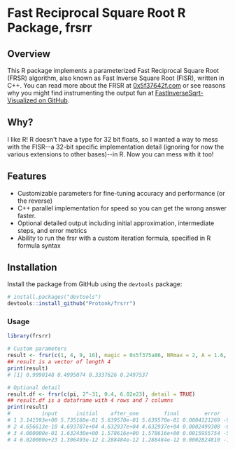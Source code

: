 # Fast Reciprocal Square Root R Package, frsrr

## Overview

This R package implements a parameterized Fast Reciprocal Square Root (FRSR) algorithm, also known as Fast Inverse Square Root (FISR), written in C++. You can read more about the FRSR at [0x5f37642f.com](https://0x5f37642f.com/) or see reasons why you might find instrumenting the output fun at [FastInverseSqrt-Visualized on GitHub](https://github.com/hyland-uw/FastInverseSqrt-Visualized).

## Why?

I like R! R doesn't have a type for 32 bit floats, so I wanted a way to mess with the FISR--a 32-bit specific implementation detail (ignoring for now the various extensions to other bases)--in R. Now you can mess with it too!

## Features

- Customizable parameters for fine-tuning accuracy and performance (or the reverse)
- C++ parallel implementation for speed so you can get the wrong answer faster.
- Optional detailed output including initial approximation, intermediate steps, and error metrics
- Ability to run the frsr with a custom iteration formula, specified in R formula syntax

## Installation

Install the package from GitHub using the `devtools` package:

```R
# install.packages("devtools")
devtools::install_github("Protonk/frsrr")
```

### Usage

```R
library(frsrr)

# Custom parameters
result <- frsr(c(1, 4, 9, 16), magic = 0x5f375a86, NRmax = 2, A = 1.6, B = 0.6)
## result is a vector of length 4
print(result)
# [1] 0.9990148 0.4995074 0.3337626 0.2497537

# Optional detail
result.df <- frsr(c(pi, 2^-31, 0.4, 6.02e23), detail = TRUE)
## result.df is a dataframe with 4 rows and 7 columns
print(result)
#          input      initial    after_one        final        error          diff iters
# 1 3.141593e+00 5.735160e-01 5.639570e-01 5.639570e-01 0.0004121269 -9.558976e-03     1
# 2 4.656613e-10 4.693787e+04 4.632937e+04 4.632937e+04 0.0002499308 -6.085039e+02     1
# 3 4.000000e-01 1.632430e+00 1.578616e+00 1.578616e+00 0.0015955754 -5.381417e-02     1
# 4 6.020000e+23 1.306493e-12 1.288484e-12 1.288484e-12 0.0002824810 -1.800936e-14     1
```